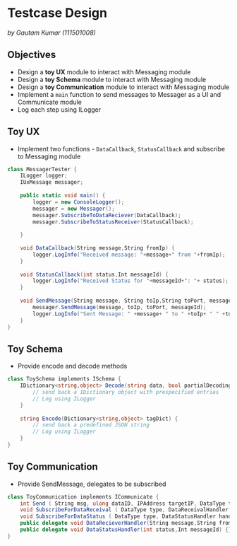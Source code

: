 
# Testcase Design
*by Gautam Kumar (111501008)*

## Objectives
* Design a **toy UX** module to interact with Messaging module
* Design a **toy Schema** module to interact with Messaging module
* Design a **toy Communication** module to interact with Messaging module
* Implement a ```main``` function to send messages to Messager as a UI and Communicate module
* Log each step using ILogger

## Toy UX
* Implement two functions - ```DataCallback```, ```StatusCallback``` and subscribe to Messaging module

```csharp
class MessagerTester {
    ILogger logger;
	IUxMessage messager;
	
    public static void main() {
	    logger = new ConsoleLogger();
	    messager = new Messager();
		messager.SubscribeToDataReciever(DataCallback);
		messager.SubscribeToStatusReceiver(StatusCallback);
		
	}
	
	void DataCallback(String message,String fromIp) {
	    logger.LogInfo("Received message: "+message+" from "+fromIp);
	}
	
	void StatusCallback(int status,Int messageId) {
	    logger.LogInfo("Received Status for "+messageId+": "+ status);
	}
	
	void SendMessage(String message, String toIp,String toPort, messageId) {
	    messager.SendMessage(message, toIp, toPort, messageId);
		logger.LogInfo("Sent Message: " +message+ " to " +toIp+ " " +toPort);
	}
}
```

## Toy Schema
* Provide encode and decode methods

```csharp
class ToySchema implements ISchema {
    IDictionary<string,object> Decode(string data, bool partialDecoding) {
	    // send back a IDictionary object with prespecified entries
		// Log using ILogger
	}
	
	string Encode(Dictionary<string,object> tagDict) {
	    // send back a predefined JSON string
		// Log using ILogger
	}
}
```

## Toy Communication
* Provide SendMessage, delegates to be subscribed

```csharp
class ToyCommunication implements ICommunicate {
    int Send ( String msg, ulong dataID, IPAddress targetIP, DataType type ) {}
    void SubscribeForDataReceival ( DataType type, DataReceivalHandler handler) {}
    void SubscribeForDataStatus ( DataType type, DataStatusHandler handler) {}
	public delegate void DataRecieverHandler(String message,String fromIp) {}
    public delegate void DataStatusHandler(int status,Int messageId) {}
}
```